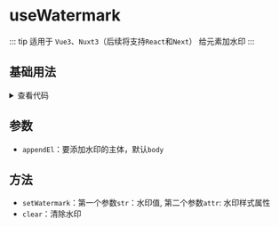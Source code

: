 <script setup>
import watermark from './watermark.vue'
</script>

# useWatermark

::: tip 适用于 `Vue3`、`Nuxt3`（后续将支持`React`和`Next`）
给元素加水印
:::


<!-- <description description="给元素加水印" :tagNameList="['Vue3']"  /> -->


## 基础用法

<watermark />

<details>

<summary>查看代码</summary>

<<< @/hooks/useWatermark/watermark.vue

</details>

## 参数

- `appendEl`：要添加水印的主体，默认`body`

## 方法

- `setWatermark`：第一个参数`str`：水印值, 第二个参数`attr`: 水印样式属性
- `clear`：清除水印
